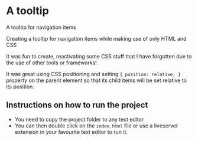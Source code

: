 # A tooltip

A tooltip for navigation items

Creating a tooltip for navigation items while making use of only HTML and CSS

It was fun to create, reactivating some CSS stuff that I have forgotten due to the use of other tools or frameworks!

It was great using CSS positioning and setting `{ position: relative; }` property on the parent element so that its child items will be set relative to its position.

## Instructions on how to run the project

- You need to copy the project folder to any text editor
- You can then double click on the `index.html` file or use a liveserver extension in your favourite text editor to run it.


